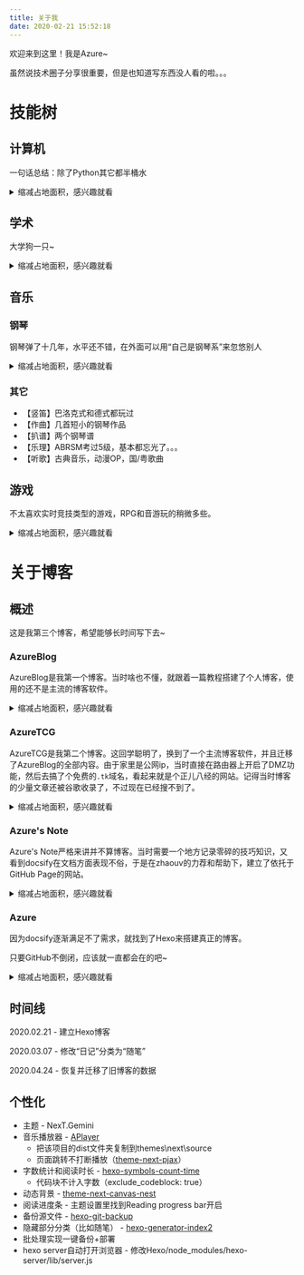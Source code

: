 ```yaml
---
title: 关于我
date: 2020-02-21 15:52:18
---
```

欢迎来到这里！我是Azure~

虽然说技术圈子分享很重要，但是也知道写东西没人看的啦。。。

# 技能树

## 计算机

一句话总结：除了Python其它都半桶水

<details>
<summary>缩减占地面积，感兴趣就看</summary>
<pre>
* Python（主力语言，比较熟悉，自学）
    * PyQt5（写过几个GUI项目，CSDN发过一篇[教程](https://blog.csdn.net/AzureMouse/article/details/90338961)）
    * Pygame（写了[Python魔塔样板](https://github.com/oscarcx123/MagicTower-Python)，本人目前最大的项目）
    * OpenCV（做手游辅助用到过）
    * Selenium（以前爬过实体集换式卡牌的价格）
    * Pandas（正在学）
* R（稍微了解一些，在DataCamp学完了[Data Analyst with R](https://www.datacamp.com/tracks/data-analyst-with-r)）
    * Tidyverse（dplyr, ggplot2, tidyr, readr）
    * data.table
* PostgreSQL（懂一点基础语句，也是在DataCamp学的）
* Java（初学，正在自学，很多年前就买了书，一直没看）
    * Android
* Web
    * Javascript（稍微了解一点，以前给[斗罗魔塔](https://h5mota.com/games/douluomota/)写了几千行脚本）
    * Html（稍微了解一点，在freecodecamp学完了Responsive Web Design）
    * CSS（稍微了解一点，也是在freecodecamp学的）
* Linux（比较常用）
    * Ubuntu（用过16.04和18.04）
    * Manjaro（大三入坑，因为好看，DE是xfce）
    * Raspbian（有个树莓派3b+）
    * VPS（五花八门）

未来希望能够点亮：C++, Machine Learning, MongoDB
未来希望能够提升：Web开发, Java(Android)
</pre>
</details>

## 学术

大学狗一只~

<details>
<summary>缩减占地面积，感兴趣就看</summary>
<pre>
Major <- Finance + Business Information System
Minor <- Economics + Hungarian
BIS是被忽悠选的，不过技术相关内容少，就当水多一个专业。
未来：硕士有点想往Computational Finance的方向走
</pre>
</details>

## 音乐

### 钢琴

钢琴弹了十几年，水平还不错，在外面可以用“自己是钢琴系”来忽悠别人

<details>
<summary>缩减占地面积，感兴趣就看</summary>
<pre>
弹过下面这些作品：
* 肖邦
    * 革命练习曲 (Op.10, No.12)
    * 蝴蝶练习曲 (Op.25, No.12)
    * 幻想即兴曲 (Op.66, No.4)
    * 第一叙事曲 (Op.23, No.1)
    * 第二叙事曲 (Op.38, No.2)
    * 第二谐谑曲 (Op.31, No.2)
    * 降A大调波兰舞曲 (Op. 53)
    * 若干夜曲，圆舞曲
* 李斯特
    * 匈牙利狂想曲第六号 (S.244/6)
    * 匈牙利狂想曲第二号 (S.244/2)
    * 钟(S.141/3)
* 拉赫玛尼诺夫
    * Prelude in G Minor (Op.23, No.5)
    * Prelude in F# Minor (Op.23, No.1)
    * Prelude in B♭ Major (Op.23, No.2)
    * Prelude in B Minor (Op.32, No.10)
    * Prelude in C# Minor (Op.3, No.2)
* 斯克里亚宾
    * Etude in C# Minor (Op.42, No.5)

未来展望：希望大学毕业之前能把下面这些曲子搞定
\* Liszt: Mazeppa (S.139/4)
\* Rachmaninoff: Moment Musicaux in E Minor (Op.16, No.4)
\* Chopin: Ballade No.4 in F minor (Op.52, No.4)

感觉是有生之年系列。。。
</pre>
</details>

### 其它

* 【竖笛】巴洛克式和德式都玩过
* 【作曲】几首短小的钢琴作品
* 【扒谱】两个钢琴谱
* 【乐理】ABRSM考过5级，基本都忘光了。。。
* 【听歌】古典音乐，动漫OP，国/粤歌曲

## 游戏

不太喜欢实时竞技类型的游戏，RPG和音游玩的稍微多些。

<details>
<summary>缩减占地面积，感兴趣就看</summary>
<pre>
* 音游
    * Arcaea
        * ptt 10.22
        * 下落速度：3.5
    * Cytus
        * 只打到8级曲
        * 很久没玩了
    * osu!mania
        * [个人主页](https://osu.ppy.sh/users/13929448)
        * 最高全球排名：#16,228 @ 3,739pp (2020/05/18)
        * 下落速度：25
        * 4k模式4-5*，567k模式能玩3*。
        * 不打算冲全球10000名了，感觉难度太大
* RPG
    * Pokémon
        * Core series
        * Mystery Dungeon games (Roguelike)
        * Ranger series
        * Pinball games
    * Another Eden
    * Sdorica
    * 魔塔
    * Caves of Qud (Roguelike)
* TCG
    * Pokémon TCG Online
</pre>
</details>

# 关于博客

## 概述

这是我第三个博客，希望能够长时间写下去~

### AzureBlog

AzureBlog是我第一个博客。当时啥也不懂，就跟着一篇教程搭建了个人博客，使用的还不是主流的博客软件。

<details>
<summary>缩减占地面积，感兴趣就看</summary>
<pre>
存活时间：2018/3/4 - 2018/8
博客软件：[Doodle](https://bitbucket.org/keakon/doodle/wiki/Home)
部署平台：Google App Engine
图床：Flickr
网址：azureblogoscar.appspot.com
</pre>
</details>

### AzureTCG

AzureTCG是我第二个博客。这回学聪明了，换到了一个主流博客软件，并且迁移了AzureBlog的全部内容。由于家里是公网ip，当时直接在路由器上开启了DMZ功能，然后去搞了个免费的`.tk`域名，看起来就是个正儿八经的网站。记得当时博客的少量文章还被谷歌收录了，不过现在已经搜不到了。

<details>
<summary>缩减占地面积，感兴趣就看</summary>
<pre>
存活时间：2018/8/17 - 2018/11
博客软件：[WordPress](https://wordpress.com)
部署平台：Raspberry Pi 3b+
图床：本地储存
网址：azuretcg.tk
</pre>
</details>

### Azure's Note

Azure's Note严格来讲并不算博客。当时需要一个地方记录零碎的技巧知识，又看到docsify在文档方面表现不俗，于是在zhaouv的力荐和帮助下，建立了依托于GitHub Page的网站。

<details>
<summary>缩减占地面积，感兴趣就看</summary>
<pre>
上线时间：2019/4/5
博客软件：[docsify v4.5.5](https://docsify.js.org/)
部署平台：GitHub
图床：GitHub
</pre>
</details>

### Azure

因为docsify逐渐满足不了需求，就找到了Hexo来搭建真正的博客。

只要GitHub不倒闭，应该就一直都会在的吧~

<details>
<summary>缩减占地面积，感兴趣就看</summary>
<pre>
上线时间：2020/2/21
博客软件：[Hexo](https://hexo.io)
部署平台：GitHub
图床：GitHub
</pre>
</details>

## 时间线

2020.02.21 - 建立Hexo博客

2020.03.07 - 修改“日记”分类为“随笔”

2020.04.24 - 恢复并迁移了旧博客的数据

## 个性化

* 主题 - NexT.Gemini
* 音乐播放器 - [APlayer](https://github.com/MoePlayer/APlayer)
    * 把该项目的dist文件夹复制到themes\next\source
    * 页面跳转不打断播放（[theme-next-pjax](https://github.com/theme-next/theme-next-pjax)）
* 字数统计和阅读时长 - [hexo-symbols-count-time](https://github.com/theme-next/hexo-symbols-count-time)
    * 代码块不计入字数（exclude_codeblock: true）
* 动态背景 - [theme-next-canvas-nest](https://github.com/theme-next/theme-next-canvas-nest)
* 阅读进度条 - 主题设置里找到Reading progress bar开启
* 备份源文件 - [hexo-git-backup](https://github.com/coneycode/hexo-git-backup)
* 隐藏部分分类（比如随笔） - [hexo-generator-index2](https://github.com/Jamling/hexo-generator-index2)
* 批处理实现一键备份+部署
* hexo server自动打开浏览器 - 修改Hexo/node_modules/hexo-server/lib/server.js